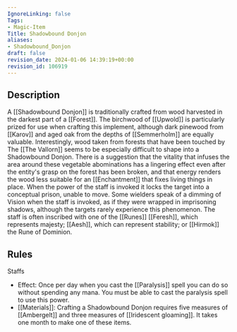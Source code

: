 ```yaml
---
IgnoreLinking: false
Tags:
- Magic-Item
Title: Shadowbound Donjon
aliases:
- Shadowbound_Donjon
draft: false
revision_date: 2024-01-06 14:39:19+00:00
revision_id: 106919
---
```


## Description
A [[Shadowbound Donjon]] is traditionally crafted from wood harvested in the darkest part of a [[Forest]]. The birchwood of [[Upwold]] is particularly prized for use when crafting this implement, although dark pinewood from [[Karov]] and aged oak from the depths of [[Semmerholm]] are equally valuable. Interestingly, wood taken from forests that have been touched by The [[The Vallorn]] seems to be especially difficult to shape into a Shadowbound Donjon. There is a suggestion that the vitality that infuses the area around these vegetable abominations has a lingering effect even after the entity's grasp on the forest has been broken, and that energy renders the wood less suitable for an [[Enchantment]] that fixes living things in place.
When the power of the staff is invoked it locks the target into a conceptual prison, unable to move. Some wielders speak of a dimming of Vision when the staff is invoked, as if they were wrapped in imprisoning shadows, although the targets rarely experience this phenomenon.
The staff is often inscribed with one of the [[Runes]] [[Feresh]], which represents majesty; [[Aesh]], which can represent stability; or [[Hirmok]] the Rune of Dominion.
## Rules
Staffs
* Effect: Once per day when you cast the [[Paralysis]] spell you can do so without spending any mana. You must be able to cast the paralysis spell to use this power.
* [[Materials]]: Crafting a Shadowbound Donjon requires five measures of [[Ambergelt]] and three measures of [[Iridescent gloaming]]. It takes one month to make one of these items.